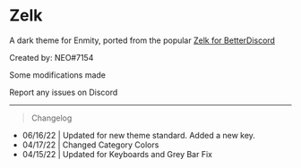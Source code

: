 # Zelk
A dark theme for Enmity, ported from the popular [Zelk for BetterDiscord](https://github.com/schnensch0/zelk)

Created by: NEO#7154

Some modifications made

Report any issues on Discord

- - - -

> Changelog
* 06/16/22 | Updated for new theme standard. Added a new key.
* 04/17/22 | Changed Category Colors
* 04/15/22 | Updated for Keyboards and Grey Bar Fix